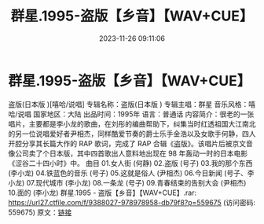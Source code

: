 ﻿---
title: 群星.1995-盗版【乡音】【WAV+CUE】
date: 2023-11-26 09:11:06
categories: WAV车载音乐、镜像
tags: 华语中文
---
# 群星.1995-盗版【乡音】【WAV+CUE】

盗版(日本版 )[嘻哈/说唱]
专辑名称：盗版(日本版 )
专辑主唱：群星
音乐风格：嘻哈/说唱
国家地区：大陆
出品时间：1995年
语言：普通话
内容简介：很老的一张唱片，主要都是李小龙的歌曲，在刘彤的编曲帮助下，纠集当时红透祖国大江南北的另一位说唱爱好者尹相杰，同样酷爱节奏的爵士乐手金浩以及女歌手何静，四人开腔分享其长篇大作的
RAP 歌词，完成了 RAP 合辑《盗版》。该唱片后被京文音像公司卖了个日本版，其中四首歌出人意料地出现在 98
年轰动一时的日本电影《涩谷二十四小时》中。
曲目
01.女人街 (何静)
02.盗版 (号子)
03.我的那个东西 (李小龙)
04.铁蓝色的音乐 (号子)
05.这就是俗人 (尹相杰)
06.今日新闻 (号子、李小龙)
07.现代城市 (李小龙)
08.一条龙 (号子)
09.青春结束的告别大会 (尹相杰)
10.面的 (李小龙)
群星.1995 - 盗版【乡音】【WAV+CUE】.rar: https://url27.ctfile.com/f/9388027-978978958-db79f8?p=559675
(访问密码: 559675)
原文：[链接](https://blog.sina.com.cn/s/blog_1647c7e76010313ue.html)